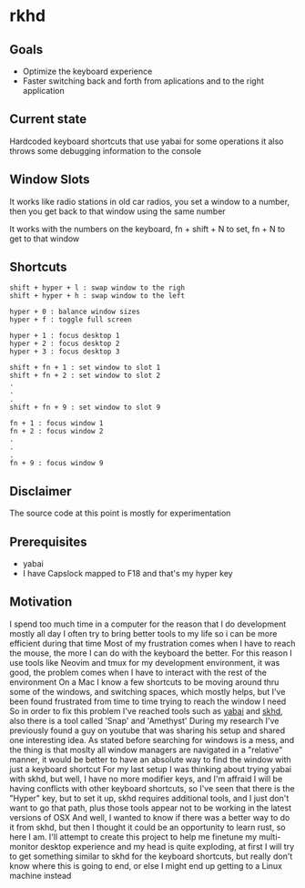 # rkhd

## Goals

- Optimize the keyboard experience
- Faster switching back and forth from aplications and to the right application

## Current state

Hardcoded keyboard shortcuts that use yabai for some operations
it also throws some debugging information to the console

## Window Slots

It works like radio stations in old car radios, you set a window to a number, then
you get back to that window using the same number

It works with the numbers on the keyboard, fn + shift + N to set, fn + N to get to that window

## Shortcuts

```
shift + hyper + l : swap window to the righ
shift + hyper + h : swap window to the left

hyper + 0 : balance window sizes
hyper + f : toggle full screen

hyper + 1 : focus desktop 1
hyper + 2 : focus desktop 2
hyper + 3 : focus desktop 3

shift + fn + 1 : set window to slot 1
shift + fn + 2 : set window to slot 2
.
.
.
shift + fn + 9 : set window to slot 9

fn + 1 : focus window 1
fn + 2 : focus window 2
.
.
.
fn + 9 : focus window 9

```

## Disclaimer

The source code at this point is mostly for experimentation

## Prerequisites

- yabai
- I have Capslock mapped to F18 and that's my hyper key

## Motivation

I spend too much time in a computer for the reason that I do development mostly all day
I often try to bring better tools to my life so i can be more efficient during that time
Most of my frustration comes when I have to reach the mouse, the more I can do with the keyboard the better.
For this reason I use tools like Neovim and tmux for my development environment, it was good, the problem comes when I have to interact with the rest of the environment
On a Mac I know a few shortcuts to be moving around thru some of the windows, and switching spaces, which mostly helps, but I've been found frustrated from time to time trying to reach the window I need
So in order to fix this problem I've reached tools such as [yabai](https://github.com/koekeishiya/yabai) and [skhd](https://github.com/koekeishiya/skhd), also there is a tool called 'Snap' and 'Amethyst'
During my research I've previously found a guy on youtube that was sharing his setup and shared one interesting idea.
As stated before searching for windows is a mess, and the thing is that moslty all window managers are navigated in a "relative" manner, it would be better to have an absolute way to find the window with just a keyboard shortcut
For my last setup I was thinking about trying yabai with skhd, but well, I have no more modifier keys, and I'm affraid I will be having conflicts with other keyboard shortcuts, so I've seen that there is the "Hyper" key, but to set it up, skhd requires additional tools, and I just don't want to go that path, plus those tools appear not to be working in the latest versions of OSX
And well, I wanted to know if there was a better way to do it from skhd, but then I thought it could be an opportunity to learn rust, so here I am.
I'll attempt to create this project to help me finetune my multi-monitor desktop experience and my head is quite exploding, at first I will try to get something similar to skhd for the keyboard shortcuts, but really don't know where this is going to end, or else I might end up getting to a Linux machine instead
